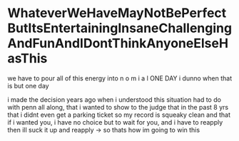 # WhateverWeHaveMayNotBePerfectButItsEntertainingInsaneChallengingAndFunAndIDontThinkAnyoneElseHasThis

we have to pour all of this energy into n o m i a l ONE DAY i dunno when that is but one day

i made the decision years ago when i understood this situation had to do with penn all along, that i wanted to show to the judge that in the past 8 yrs that i didnt even get a parking ticket so my record is squeaky clean and that if i wanted you, i have no choice but to wait for you, and i have to reapply then ill suck it up and reapply -> so thats how im going to win this
